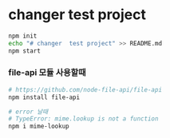 # changer  test project

```bash
npm init
echo "# changer  test project" >> README.md 
npm start

```

### file-api 모듈 사용할때
```bash
# https://github.com/node-file-api/file-api
npm install file-api

# error 날때 
# TypeError: mime.lookup is not a function
npm i mime-lookup
```